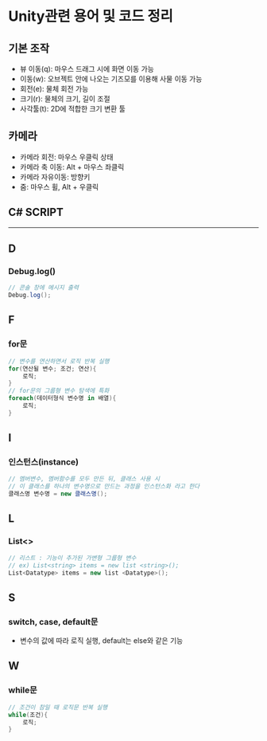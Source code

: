 # Unity관련 용어 및 코드 정리

## 기본 조작
 - 뷰 이동(q): 마우스 드래그 시에 화면 이동 가능 
 - 이동(w): 오브젝트 안에 나오는 기즈모를 이용해 사물 이동 가능
 - 회전(e): 물체 회전 가능
 - 크기(r): 물체의 크기, 길이 조절
 - 사각툴(t): 2D에 적합한 크기 변환 툴

## 카메라
 - 카메라 회전: 마우스 우클릭 상태
 - 카메라 축 이동: Alt + 마우스 좌클릭
 - 카메라 자유이동: 방향키
 - 줌: 마우스 휠, Alt + 우클릭


## C# SCRIPT
<hr>

## D
### Debug.log()
```cs
// 콘솔 창에 메시지 출력
Debug.log();
```

## F
### for문
```cs
// 변수를 연산하면서 로직 반복 실행
for(연산될 변수; 조건; 연산){
    로직;
}
// for문의 그룹형 변수 탐색에 특화
foreach(데이터형식 변수명 in 배열){
    로직;
}
```

## I
### 인스턴스(instance)
```cs
// 멤버변수, 멤버함수를 모두 만든 뒤, 클래스 사용 시
// 이 클래스를 하나의 변수명으로 만드는 과정을 인스턴스화 라고 한다
클래스명 변수명 = new 클래스명();
```

## L
### List<>
 ```cs
// 리스트 : 기능이 추가된 가변형 그룹형 변수 
// ex) List<string> items = new list <string>();
List<Datatype> items = new list <Datatype>();
```

## S
### switch, case, default문
 - 변수의 값에 따라 로직 실행, default는 else와 같은 기능

## W
### while문
```cs
// 조건이 참일 때 로직문 반복 실행
while(조건){
    로직;
}
```
